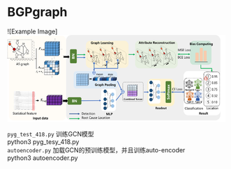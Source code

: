 # BGPgraph

![Example Image]<img src="fig5.png" alt="本地图片" width="500" height="200">

``pyg_test_418.py`` 训练GCN模型  
python3 pyg_tesy_418.py   
``autoencoder.py`` 加载GCN的预训练模型，并且训练auto-encoder  
python3 autoencoder.py 
